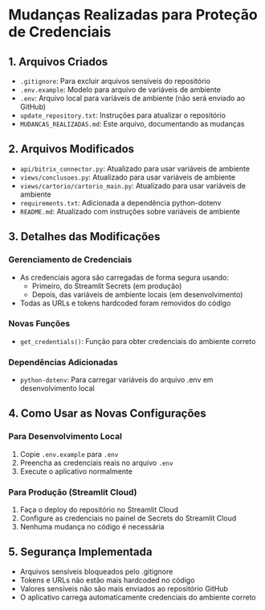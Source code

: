 # Mudanças Realizadas para Proteção de Credenciais

## 1. Arquivos Criados
- `.gitignore`: Para excluir arquivos sensíveis do repositório
- `.env.example`: Modelo para arquivo de variáveis de ambiente
- `.env`: Arquivo local para variáveis de ambiente (não será enviado ao GitHub)
- `update_repository.txt`: Instruções para atualizar o repositório
- `MUDANCAS_REALIZADAS.md`: Este arquivo, documentando as mudanças

## 2. Arquivos Modificados
- `api/bitrix_connector.py`: Atualizado para usar variáveis de ambiente
- `views/conclusoes.py`: Atualizado para usar variáveis de ambiente
- `views/cartorio/cartorio_main.py`: Atualizado para usar variáveis de ambiente
- `requirements.txt`: Adicionada a dependência python-dotenv
- `README.md`: Atualizado com instruções sobre variáveis de ambiente

## 3. Detalhes das Modificações

### Gerenciamento de Credenciais
- As credenciais agora são carregadas de forma segura usando:
  - Primeiro, do Streamlit Secrets (em produção)
  - Depois, das variáveis de ambiente locais (em desenvolvimento)
- Todas as URLs e tokens hardcoded foram removidos do código

### Novas Funções
- `get_credentials()`: Função para obter credenciais do ambiente correto

### Dependências Adicionadas
- `python-dotenv`: Para carregar variáveis do arquivo .env em desenvolvimento local

## 4. Como Usar as Novas Configurações

### Para Desenvolvimento Local
1. Copie `.env.example` para `.env`
2. Preencha as credenciais reais no arquivo `.env`
3. Execute o aplicativo normalmente

### Para Produção (Streamlit Cloud)
1. Faça o deploy do repositório no Streamlit Cloud
2. Configure as credenciais no painel de Secrets do Streamlit Cloud
3. Nenhuma mudança no código é necessária

## 5. Segurança Implementada
- Arquivos sensíveis bloqueados pelo .gitignore
- Tokens e URLs não estão mais hardcoded no código
- Valores sensíveis não são mais enviados ao repositório GitHub
- O aplicativo carrega automaticamente credenciais do ambiente correto 